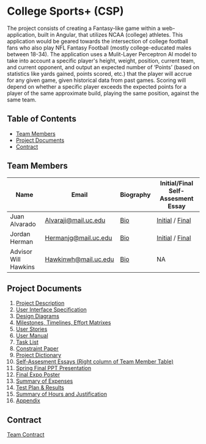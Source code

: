 # College Sports+ (CSP)

The project consists of creating a Fantasy-like game within a web-application, built in Angular, that utilizes NCAA (college) athletes. This application would be geared towards the intersection of college football fans who also play NFL Fantasy Football (mostly college-educated males between 18-34). The application uses a Mulit-Layer Perceptron AI model to take into account a specific player's height, weight, position, current team, and current opponent, and output an expected number of ‘Points’ (based on statistics like yards gained, points scored, etc.) that the player will accrue for any given game, given historical data from past games. Scoring will depend on whether a specific player exceeds the expected points for a player of the same approximate build, playing the same position, against the same team.

## Table of Contents

- [Team Members](#team-members)
- [Project Documents](#project-documents)
- [Contract](#contract)

## Team Members

| Name                 | Email                | Biography                                                     | Initial/Final Self-Assesment Essay                            |        
| -------------------- | -------------------- | ------------------------------------------------------------- | ------------------------------------------------------------- |
| Juan Alvarado        | Alvaraji@mail.uc.edu | [Bio](/HW_Submissions/Prof_Bio_Juan_Alvarado.md)              | [Initial](/HW_Submissions/Individual_Capstone_Assesment_JIA.md) / [Final](/HW_Submissions/Final_Capstone_Assessment_JIA.md) |
| Jordan Herman        | Hermanjg@mail.uc.edu | [Bio](/HW_Submissions/jordan-herman-professional-biograhy.md) | [Initial](/HW_Submissions/Individual_Capstone_Assesment_JH.md) / [Final](/HW_Submissions/Final_Capstone_Assesment_JGH.md)  |
| Advisor Will Hawkins | Hawkinwh@mail.uc.edu | [Bio](https://researchdirectory.uc.edu/p/hawkinwh)            | NA                                                            |

## Project Documents

1. [Project Description](#college-sports-csp)
2. [User Interface Specification](/HW_Submissions/UI.pdf)
3. [Design Diagrams](/HW_Submissions/Design%20Diagrams.docx)
4. [Milestones, Timelines, Effort Matrixes](/HW_Submissions/milestone_list.md)
5. [User Stories](/HW_Submissions/User_Stories.md)
6. [User Manual](/HW_Submissions/user_docs.md)
7. [Task List](/HW_Submissions/Tasklist.md)
8. [Constraint Paper](/HW_Submissions/Constraint_Essay.md)
9. [Project Dictionary](/HW_Submissions/Project_Dictionary.md)
10. [Self-Assesment Essays (Right column of Team Member Table)](#team-members)
11. [Spring Final PPT Presentation](/HW_Submissions/Spring%20Final%20PPT%20Presentation.pdf)
12. [Final Expo Poster](/HW_Submissions/final_poster.pdf)
13. [Summary of Expenses](/HW_Submissions/budget.md)
14. [Test Plan & Results](/HW_Submissions/test_plan.md)
15. [Summary of Hours and Justification](/HW_Submissions/Appendix.md)
16. [Appendix](/HW_Submissions/Appendix.md)

## Contract

[Team Contract](https://docs.google.com/document/d/17yEE7DKb8q53ZAOd0GVl0wYV8_SM8-r6RFJHtuFFjHQ/edit?usp=sharing)
